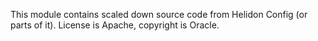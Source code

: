 This module contains scaled down source code from Helidon Config (or parts of it).
License is Apache, copyright is Oracle.
